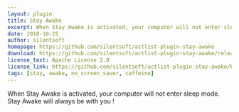 ```yaml
---
layout: plugin
title: Stay Awake
excerpt: When Stay Awake is activated, your computer will not enter sleep mode. Stay Awake will always be with you !
date: 2018-10-25
author: silentsoft
homepage: https://github.com/silentsoft/actlist-plugin-stay-awake
download: https://github.com/silentsoft/actlist-plugin-stay-awake/releases/download/v1.0.1/stay-awake-1.0.1.jar
license_text: Apache License 2.0
license_link: https://github.com/silentsoft/actlist-plugin-stay-awake/blob/master/LICENSE.txt
tags: [stay, awake, no_screen_saver, caffeine]
---
```


When Stay Awake is activated, your computer will not enter sleep mode. Stay Awake will always be with you !